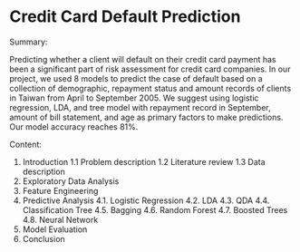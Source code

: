 # Credit Card Default Prediction

Summary:

Predicting whether a client will default on their credit card payment has been a significant part of risk assessment for credit card companies. In our project, we used 8 models to predict the case of default based on a collection of demographic, repayment status and amount records of clients in Taiwan from April to September 2005. We suggest using logistic regression, LDA, and tree model with repayment record in September, amount of bill statement, and age as primary factors to make predictions. Our model accuracy reaches 81%.

Content:

1. Introduction
  1.1 Problem description
  1.2 Literature review
  1.3 Data description
2. Exploratory Data Analysis
3. Feature Engineering
4. Predictive Analysis
  4.1. Logistic Regression
  4.2. LDA
  4.3. QDA
  4.4. Classification Tree
  4.5. Bagging
  4.6. Random Forest
  4.7. Boosted Trees
  4.8. Neural Network 
5. Model Evaluation
6. Conclusion